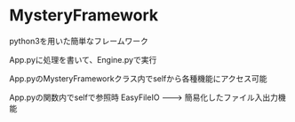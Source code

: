 # MysteryFramework
python3を用いた簡単なフレームワーク

App.pyに処理を書いて、Engine.pyで実行

App.pyのMysteryFrameworkクラス内でselfから各種機能にアクセス可能

App.pyの関数内でselfで参照時
EasyFileIO ---> 簡易化したファイル入出力機能